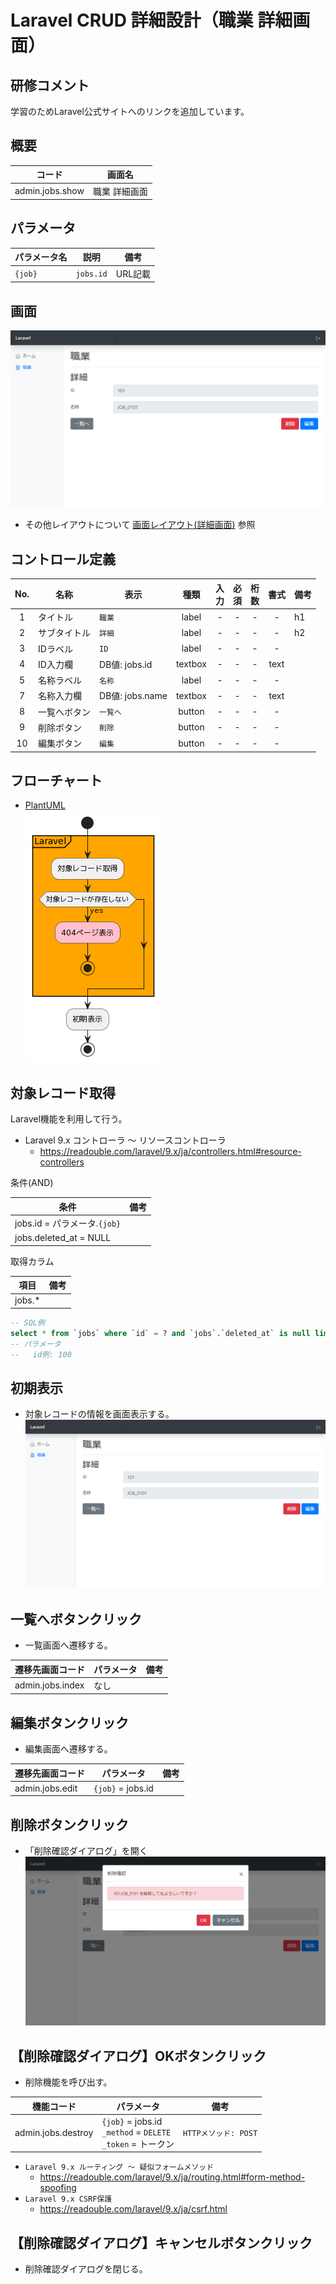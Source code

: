 # Laravel CRUD 詳細設計（職業 詳細画面）

## 研修コメント

学習のためLaravel公式サイトへのリンクを追加しています。  

## 概要

| コード | 画面名 |
| --- | --- |
| admin.jobs.show | 職業 詳細画面 |

## パラメータ

| パラメータ名 | 説明 | 備考 |
| --- | --- | --- |
| `{job}` | `jobs.id` | URL記載 |

## 画面

![admin_jobs_show](./../../screen/images/admin_jobs_show.png)  

- その他レイアウトについて [画面レイアウト(詳細画面)](./../../screen/index.md#詳細画面) 参照

## コントロール定義

| No. | 名称 | 表示 | 種類 | 入<br>力 | 必<br>須 | 桁<br>数 | 書式 | 備考 |
| :---: | --- | --- | :---: | :---: | :---: | :---: | :---: | --- |
| 1 | タイトル | `職業` | label | - | - | - | - | h1 |
| 2 | サブタイトル | `詳細` | label | - | - | - | - | h2 |
| 3 | IDラベル | `ID` | label | - | - | - | - |  |
| 4 | ID入力欄 | DB値: jobs.id | textbox | - | - | - | text |  |
| 5 | 名称ラベル | `名称` | label | - | - | - | - |  |
| 7 | 名称入力欄 | DB値: jobs.name | textbox | - | - | - | text |  |
| 8 | 一覧へボタン | `一覧へ` | button | - | - | - | - |  |
| 9 | 削除ボタン | `削除` | button | - | - | - | - |  |
| 10 | 編集ボタン | `編集` | button | - | - | - | - |  |

## フローチャート

- [PlantUML](https://www.plantuml.com/plantuml/umla/SoWkIImgAStDuG8pkBWAW6HcIMP-de9oVb5YNdggWazYKM9PQev2DPU2WjNJzVjUR5puk7dDuwRDZvltF6xkVDe_xUc-wTPSGDdCD0KDJ0MF6tkUhftnTCwAnutJ7pUkUjpOegbGaf6Qfw1HcLgioQK01Ce5cNdPLYO69e-RPu4qDUruiN35yoMxhC6onINv1K16QbvAPXfNBHUNrTEEkS_cp8SfuGBBEm2bWTu00000)  
  ![flowchart](./images/flowchart.png)  

## 対象レコード取得

Laravel機能を利用して行う。

- Laravel 9.x コントローラ ～ リソースコントローラ
  - <https://readouble.com/laravel/9.x/ja/controllers.html#resource-controllers>

条件(AND)

| 条件 | 備考 |
| --- | --- |
| jobs.id = パラメータ.`{job}` |  |
| jobs.deleted_at = NULL |  |

取得カラム

| 項目 | 備考 |
| --- | --- |
| jobs.* |  |

```sql
-- SQL例
select * from `jobs` where `id` = ? and `jobs`.`deleted_at` is null limit 1;
-- パラメータ
--   id例: 100
```

## 初期表示

- 対象レコードの情報を画面表示する。  
  ![admin_jobs_show](./../../screen/images/admin_jobs_show.png)  

## 一覧へボタンクリック

- 一覧画面へ遷移する。

| 遷移先画面コード | パラメータ | 備考 |
| --- | --- | --- |
| admin.jobs.index | なし |  |

## 編集ボタンクリック

- 編集画面へ遷移する。

| 遷移先画面コード | パラメータ | 備考 |
| --- | --- | --- |
| admin.jobs.edit | `{job}` = jobs.id |  |

## 削除ボタンクリック

- 「削除確認ダイアログ」を開く  
  ![admin_jobs_show](./../../screen/images/admin_jobs_show_delete.png)  

## 【削除確認ダイアログ】OKボタンクリック

- 削除機能を呼び出す。

| 機能コード | パラメータ | 備考 |
| --- | --- | --- |
| admin.jobs.destroy | `{job}` = jobs.id<br>`_method` = `DELETE`<br>`_token` = トークン | `HTTPメソッド: POST` |

- `Laravel 9.x ルーティング ～ 疑似フォームメソッド`
  - <https://readouble.com/laravel/9.x/ja/routing.html#form-method-spoofing>
- `Laravel 9.x CSRF保護`
  - <https://readouble.com/laravel/9.x/ja/csrf.html>

## 【削除確認ダイアログ】キャンセルボタンクリック

- 削除確認ダイアログを閉じる。
